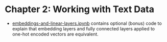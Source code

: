# Chapter 2: Working with Text Data

- [embeddings-and-linear-layers.ipynb](embeddings-and-linear-layers.ipynb) contains optional (bonus) code to explain that embedding layers and fully connected layers applied to one-hot encoded vectors are equivalent.
